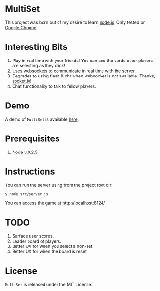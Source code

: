 MultiSet
========

This project was born out of my desire to learn [node.js](http://nodejs.org). Only tested on [Google Chrome](http://www.google.com/chrome).

Interesting Bits
================

1. Play in real time with your friends! You can see the cards other players are selecting as they click!
2. Uses websockets to communicate in real time with the server.
3. Degrades to using flash & xhr when websocket is not available. Thanks, [socket.io](http://socket.io)!
2. Chat functionality to talk to fellow players.

Demo
====

A demo of `MultiSet` is available [here](http://ms.sentientagent.com:8124).

Prerequisites
=============

1. [Node v.0.2.5](http://nodejs.org)

Instructions
============

You can run the server using from the project root dir:

    $ node src/server.js

You can access the game at http://localhost:8124/

TODO
====

1. Surface user scores.
2. Leader board of players.
3. Better UX for when you select a non-set.
4. Better UX for when the board is reset.

License
=======

`MultiSet` is released under the MIT License.